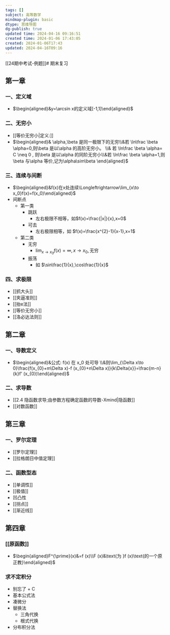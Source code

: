 ```yaml
---
tags: []
subject: 高等数学
mindmap-plugin: basic
dtype: 思维导图
dg-publish: true
updated time: 2024-04-16 09:16:51
created time: 2024-01-06 17:43:05
created: 2024-01-06T17:43
updated: 2024-04-16T09:16
---
```

[[24期中考试-例题]]# 期末复习
## 第一章
### 一、定义域
- $\begin{aligned}&y=\arcsin x的定义域[-1,1]\end{aligned}$

### 二、无穷小
- [[等价无穷小|定义:]]
- $\begin{aligned}& \alpha,\beta 是同一极限下的无穷\\&若 \ln\frac \beta \alpha=0,则\beta 是以\alpha 的高阶无穷小。 \\& 若 \ln\frac \beta \alpha= C \neq 0 , 则\beta 是以\alpha 的同阶无穷小\\&若 \ln\frac \beta \alpha=1,则\beta 与\alpha 等价,记为\alpha\sim\beta \end{aligned}$

### 三、连续与间断
- $\begin{aligned}&f(x)在x处连续\Longleftrightarrow\lim_{x\to x_0}f(x)=f(x_0)\end{aligned}$
- 间断点
	- 第一类
		- 跳跃
			- 左右极限不相等，如$f(x)=\frac{|x|}{x},x=0$
		- 可去
			- 左右极限相等，如 $f(x)=\frac{x^{2}-1}{x-1},x=1$
	- 第二类
		- 无穷
			- $\lim_{x\to x_0}f(x)=\infty,x\to x_0,\text{无穷}$
		- 振荡
			- 如 $\sin\frac{1}{x},\cos\frac{1}{x}$

### 四、求极限
- [[抓大头]]
- [[夹逼准则]]
- [[抬e法]]
- [[等价无穷小]]
- [[洛必达法则]]

## 第二章
### 一、导数定义
- $\begin{aligned}&公式: f(x) 在 x_0 处可导 \\&则\lim_{\Delta x\to 0}\frac{f(x_{0}+m\Delta x)-f (x_{0}+n\Delta x)}{k\Delta{x}}=\frac{m-n}{k}f' (x_{0})\end{aligned}$

### 二、求导数
- [[2.4 隐函数求导;由参数方程确定函数的导数-Xmind|隐函数]]
- [[对数函数]]

## 第三章
### 一、罗尔定理
- [[罗尔定理]]
- [[拉格朗日中值定理]]

### 二、函数型态
- [[单调性]]
- [[极值]]
- 凹凸性
- [[拐点]]
- [[渐近线]]

## 第四章
### [[原函数]]
- $\begin{aligned}F^{\prime}(x)&=f (x)\\F (x)&\text{为 }f (x)\text{的一个原正教}\end{aligned}$

### 求不定积分
- 别忘了 + C
- 基本公式法
- 凑微分
- 替换法
	- 三角代换
	- 根式代换
- 分布积分法

